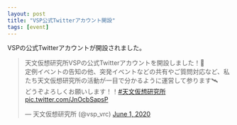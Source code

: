 ```yaml
---
layout: post
title: "VSP公式Twitterアカウント開設"
tags: [event]
---
```


VSPの公式Twitterアカウントが開設されました。

<blockquote class="twitter-tweet"><p lang="ja" dir="ltr">天文仮想研究所VSPの公式Twitterアカウントを開設しました！🚀<br>定例イベントの告知の他、突発イベントなどの共有やご質問対応など、私たち天文仮想研究所の活動が一目で分かるように運営して参ります🛰️<br>どうぞよろしくお願いします！！<a href="https://twitter.com/hashtag/%E5%A4%A9%E6%96%87%E4%BB%AE%E6%83%B3%E7%A0%94%E7%A9%B6%E6%89%80?src=hash&amp;ref_src=twsrc%5Etfw">#天文仮想研究所</a> <a href="https://t.co/JnOcbSapsP">pic.twitter.com/JnOcbSapsP</a></p>&mdash; 天文仮想研究所 (@vsp_vrc) <a href="https://twitter.com/vsp_vrc/status/1267458439229222913?ref_src=twsrc%5Etfw">June 1, 2020</a></blockquote> <script async src="https://platform.twitter.com/widgets.js" charset="utf-8"></script>
